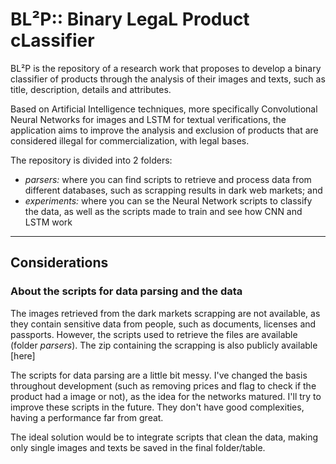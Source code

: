 # BL²P:: Binary LegaL Product cLassifier


BL²P is the repository of a research work that proposes to develop a binary classifier of products through the analysis of their images and texts, such as title, description, details and attributes.

Based on Artificial Intelligence techniques, more specifically Convolutional Neural Networks for images and LSTM for textual verifications, the application aims to improve the analysis and exclusion of products that are considered illegal for commercialization, with legal bases.


The repository is divided into 2 folders:
- *parsers:* where you can find scripts to retrieve and process data from different databases, such as scrapping results in dark web markets; and
- *experiments:* where you can se the Neural Network scripts to classify the data, as well as the scripts made to train and see how CNN and LSTM work

---
## Considerations

### About the scripts for data parsing and the data
The images retrieved from the dark markets scrapping are not available, as they contain sensitive data from people, such as documents, licenses and passports. However, the scripts used to retrieve the files are available (folder *parsers*). The zip containing the scrapping is also publicly available [here]

The scripts for data parsing are a little bit messy. I've changed the basis throughout development (such as removing prices and flag to check if the product had a image or not), as the idea for the networks matured. I'll try to improve these scripts in the future. They don't have good complexities, having a performance far from great.

The ideal solution would be to integrate scripts that clean the data, making only single images and texts be saved in the final folder/table.
